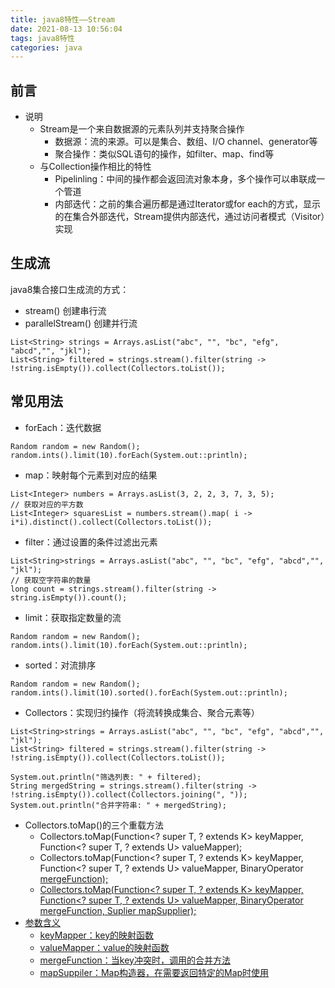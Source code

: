 ```yaml
---
title: java8特性——Stream
date: 2021-08-13 10:56:04
tags: java8特性
categories: java
---
```

## 前言
- 说明  
	- Stream是一个来自数据源的元素队列并支持聚合操作
		- 数据源：流的来源。可以是集合、数组、I/O channel、generator等
		- 聚合操作：类似SQL语句的操作，如filter、map、find等 
	- 与Collection操作相比的特性
		- Pipelinling：中间的操作都会返回流对象本身，多个操作可以串联成一个管道
		- 内部迭代：之前的集合遍历都是通过Iterator或for each的方式，显示的在集合外部迭代，Stream提供内部迭代，通过访问者模式（Visitor）实现
<!--more-->

## 生成流
java8集合接口生成流的方式：

- stream() 创建串行流
- parallelStream() 创建并行流

```
List<String> strings = Arrays.asList("abc", "", "bc", "efg", "abcd","", "jkl");
List<String> filtered = strings.stream().filter(string -> !string.isEmpty()).collect(Collectors.toList());
```

## 常见用法
- forEach：迭代数据

```
Random random = new Random();
random.ints().limit(10).forEach(System.out::println);
```
- map：映射每个元素到对应的结果

```
List<Integer> numbers = Arrays.asList(3, 2, 2, 3, 7, 3, 5);
// 获取对应的平方数
List<Integer> squaresList = numbers.stream().map( i -> i*i).distinct().collect(Collectors.toList());
```
- filter：通过设置的条件过滤出元素

```
List<String>strings = Arrays.asList("abc", "", "bc", "efg", "abcd","", "jkl");
// 获取空字符串的数量
long count = strings.stream().filter(string -> string.isEmpty()).count();
```
- limit：获取指定数量的流

```
Random random = new Random();
random.ints().limit(10).forEach(System.out::println);
```
- sorted：对流排序

```
Random random = new Random();
random.ints().limit(10).sorted().forEach(System.out::println);
```
- Collectors：实现归约操作（将流转换成集合、聚合元素等）

```
List<String>strings = Arrays.asList("abc", "", "bc", "efg", "abcd","", "jkl");
List<String> filtered = strings.stream().filter(string -> !string.isEmpty()).collect(Collectors.toList());
 
System.out.println("筛选列表: " + filtered);
String mergedString = strings.stream().filter(string -> !string.isEmpty()).collect(Collectors.joining(", "));
System.out.println("合并字符串: " + mergedString);
```
 - Collectors.toMap()的三个重载方法
 	- Collectors.toMap(Function<? super T, ? extends K> keyMapper, Function<? super T, ? extends U> valueMapper);
 	- Collectors.toMap(Function<? super T, ? extends K> keyMapper, Function<? super T, ? extends U> valueMapper, BinaryOperator<U> mergeFunction);
 	- Collectors.toMap(Function<? super T, ? extends K> keyMapper, Function<? super T, ? extends U> valueMapper, BinaryOperator<U> mergeFunction, Suplier<M> mapSupplier);
 - 参数含义
 	- keyMapper：key的映射函数
 	- valueMapper：value的映射函数
 	- mergeFunction：当key冲突时，调用的合并方法
 	- mapSuppiler：Map构造器，在需要返回特定的Map时使用
